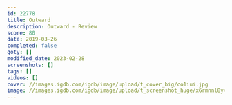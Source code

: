 ```yaml
---
id: 22778
title: Outward
description: Outward - Review
score: 80
date: 2019-03-26
completed: false
goty: []
modified_date: 2023-02-28
screenshots: []
tags: []
videos: []
cover: //images.igdb.com/igdb/image/upload/t_cover_big/co1iui.jpg
image: //images.igdb.com/igdb/image/upload/t_screenshot_huge/x6rmnnl8y4nqddhmzvfj.jpg
---
```

